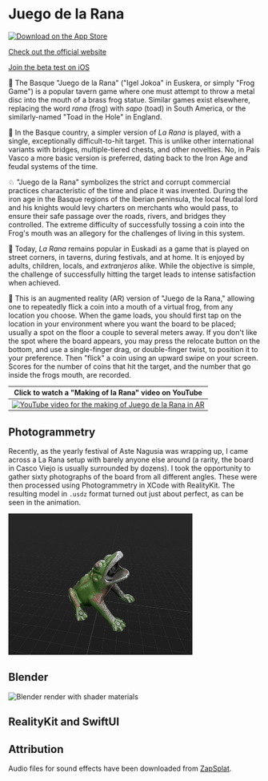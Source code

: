 # Juego de la Rana

[![Download on the App Store](https://i0.wp.com/www.dc-engineer.com/wp-content/uploads/2024/01/appstorebadge.png)](https://apps.apple.com/sg/app/juego-de-la-rana/id6680199511)

[Check out the official website](https://www.dc-engineer.com/juego-de-la-rana/)

[Join the beta test on iOS](https://testflight.apple.com/join/3b6ujPfg)

🐸 The Basque "Juego de la Rana" ("Igel Jokoa" in Euskera, or simply "Frog Game") is a popular tavern game where one must attempt to throw a metal disc into the mouth of a brass frog statue. 
Similar games exist elsewhere, replacing the word _rana_ (frog) with _sapo_ (toad) in South America, or the similarly-named "Toad in the Hole" in England.

🎯 In the Basque country, a simpler version of _La Rana_ is played, with a single, exceptionally difficult-to-hit target.
This is unlike other international variants with bridges, multiple-tiered chests, and other novelties.
No, in País Vasco a more basic version is preferred, dating back to the Iron Age and feudal systems of the time.

♘ "Juego de la Rana" symbolizes the strict and corrupt commercial practices characteristic of the time and place it was invented.
During the iron age in the Basque regions of the Iberian peninsula, the local feudal lord and his knights would levy charters on merchants who would pass, to ensure their safe passage over the roads, rivers, and bridges they controlled.
The extreme difficulty of successfully tossing a coin into the Frog's mouth was an allegory for the challenges of living in this system.

🍻 Today, _La Rana_ remains popular in Euskadi as a game that is played on street corners, in taverns, during festivals, and at home.
It is enjoyed by adults, children, locals, and _extranjeros_ alike.
While the objective is simple, the challenge of successfully hitting the target leads to intense satisfaction when achieved.

📱 This is an augmented reality (AR) version of "Juego de la Rana," allowing one to repeatedly flick a coin into a mouth of a virtual frog, from any location you choose.
When the game loads, you should first tap on the location in your environment where you want the board to be placed; usually a spot on the floor a couple to several meters away.
If you don't like the spot where the board appears, you may press the relocate button on the bottom, and use a single-finger drag, or double-finger twist, to position it to your preference.
Then "flick" a coin using an upward swipe on your screen.
Scores for the number of coins that hit the target, and the number that go inside the frogs mouth, are recorded.

| Click to watch a "Making of la Rana" video on YouTube                                                                                                  |
|--------------------------------------------------------------------------------------------------------------------------------------------------------|
| [![YouTube video for the making of Juego de la Rana in AR](https://img.youtube.com/vi/vuecTw81q-k/0.jpg)](https://www.youtube.com/watch?v=vuecTw81q-k) |

## Photogrammetry

Recently, as the yearly festival of Aste Nagusia was wrapping up, I came across a La Rana setup with barely anyone else around (a rarity, the board in Casco Viejo is usually surrounded by dozens). 
I took the opportunity to gather sixty photographs of the board from all different angles.
These were then processed using Photogrammetry in XCode with RealityKit.
The resulting model in `.usdz` format turned out just about perfect, as can be seen in the animation. 

![3D model of La Rana statue generated using XCode, RealityKit, and Photogrammetry](Images/laRanaPhotogrammetry.gif)


## Blender

![Blender render with shader materials](Images/TableWithLaRana_2048x2048.png)

## RealityKit and SwiftUI

## Attribution

Audio files for sound effects have been downloaded from [ZapSplat](https://www.zapsplat.com/).
